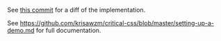 See [this commit](https://github.com/krisawzm/critical-css-demo/commit/709c2f5c6bfcabd29e63a9a7dd33b3a39f86ef49) for a diff of the implementation.

See https://github.com/krisawzm/critical-css/blob/master/setting-up-a-demo.md for full documentation.
